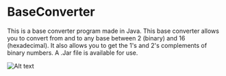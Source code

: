 # BaseConverter
This is a base converter program made in Java. This base converter allows you to convert from and to any base between 2 (binary) and 16 (hexadecimal). It also allows you to get the 1's and 2's complements of binary numbers.  A .Jar file is available for use. 

![Alt text](http://xteddie.noip.me/img/BaseConverterV2.png)
